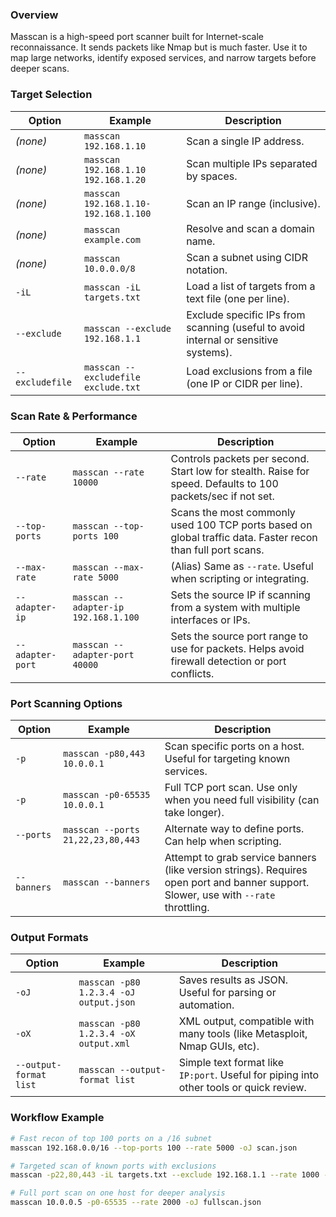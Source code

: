 
### **Overview**

Masscan is a high-speed port scanner built for Internet-scale reconnaissance. It sends packets like Nmap but is much faster. Use it to map large networks, identify exposed services, and narrow targets before deeper scans.

### **Target Selection**

| Option | Example | Description |
|--------|---------|-------------|
| *(none)* | `masscan 192.168.1.10` | Scan a single IP address. |
| *(none)* | `masscan 192.168.1.10 192.168.1.20` | Scan multiple IPs separated by spaces. |
| *(none)* | `masscan 192.168.1.10-192.168.1.100` | Scan an IP range (inclusive). |
| *(none)* | `masscan example.com` | Resolve and scan a domain name. |
| *(none)* | `masscan 10.0.0.0/8` | Scan a subnet using CIDR notation. |
| `-iL` | `masscan -iL targets.txt` | Load a list of targets from a text file (one per line). |
| `--exclude` | `masscan --exclude 192.168.1.1` | Exclude specific IPs from scanning (useful to avoid internal or sensitive systems). |
| `--excludefile` | `masscan --excludefile exclude.txt` | Load exclusions from a file (one IP or CIDR per line). |


### **Scan Rate & Performance**

| Option | Example | Description |
|--------|---------|-------------|
| `--rate` | `masscan --rate 10000` | Controls packets per second. Start low for stealth. Raise for speed. Defaults to 100 packets/sec if not set. |
| `--top-ports` | `masscan --top-ports 100` | Scans the most commonly used 100 TCP ports based on global traffic data. Faster recon than full port scans. |
| `--max-rate` | `masscan --max-rate 5000` | (Alias) Same as `--rate`. Useful when scripting or integrating. |
| `--adapter-ip` | `masscan --adapter-ip 192.168.1.100` | Sets the source IP if scanning from a system with multiple interfaces or IPs. |
| `--adapter-port` | `masscan --adapter-port 40000` | Sets the source port range to use for packets. Helps avoid firewall detection or port conflicts. |


### **Port Scanning Options**

| Option | Example | Description |
|--------|---------|-------------|
| `-p` | `masscan -p80,443 10.0.0.1` | Scan specific ports on a host. Useful for targeting known services. |
| `-p` | `masscan -p0-65535 10.0.0.1` | Full TCP port scan. Use only when you need full visibility (can take longer). |
| `--ports` | `masscan --ports 21,22,23,80,443` | Alternate way to define ports. Can help when scripting. |
| `--banners` | `masscan --banners` | Attempt to grab service banners (like version strings). Requires open port and banner support. Slower, use with `--rate` throttling. |


### **Output Formats**

| Option | Example | Description |
|--------|---------|-------------|
| `-oJ` | `masscan -p80 1.2.3.4 -oJ output.json` | Saves results as JSON. Useful for parsing or automation. |
| `-oX` | `masscan -p80 1.2.3.4 -oX output.xml` | XML output, compatible with many tools (like Metasploit, Nmap GUIs, etc). |
| `--output-format list` | `masscan --output-format list` | Simple text format like `IP:port`. Useful for piping into other tools or quick review. |


### **Workflow Example**

```bash
# Fast recon of top 100 ports on a /16 subnet
masscan 192.168.0.0/16 --top-ports 100 --rate 5000 -oJ scan.json

# Targeted scan of known ports with exclusions
masscan -p22,80,443 -iL targets.txt --exclude 192.168.1.1 --rate 1000 -oX results.xml

# Full port scan on one host for deeper analysis
masscan 10.0.0.5 -p0-65535 --rate 2000 -oJ fullscan.json
```